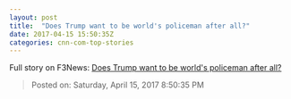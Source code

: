 ```yaml
---
layout: post
title:  "Does Trump want to be world's policeman after all?"
date: 2017-04-15 15:50:35Z
categories: cnn-com-top-stories
---
```





Full story on F3News: [Does Trump want to be world's policeman after all?](http://www.f3nws.com/n/rBtJt)

> Posted on: Saturday, April 15, 2017 8:50:35 PM
